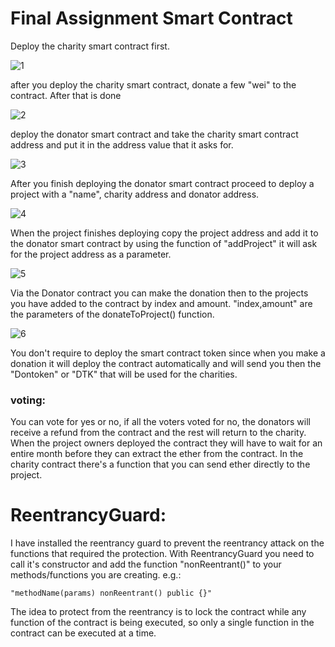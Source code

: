 # Final Assignment Smart Contract


Deploy the charity smart contract first.

![1](https://user-images.githubusercontent.com/78915037/117611604-c74a9600-b131-11eb-99d3-3a6e90014df0.png)


after you deploy the charity smart contract, donate a few "wei" to the contract. After that is done

![2](https://user-images.githubusercontent.com/78915037/117611620-ce71a400-b131-11eb-87b0-2a31d03877e6.png)


deploy the donator smart contract and take the charity smart contract address and put it in the address value that it asks for.

![3](https://user-images.githubusercontent.com/78915037/117611631-d3365800-b131-11eb-968c-64e41b3db6da.png)


After you finish deploying the donator smart contract proceed to deploy a project with a "name", charity address and donator address. 

![4](https://user-images.githubusercontent.com/78915037/117611636-d6c9df00-b131-11eb-81f6-2eab4fe1fd89.png)


When the project finishes deploying copy the project address and add it to the donator smart contract by using the function of "addProject" it will
ask for the project address as a parameter.

![5](https://user-images.githubusercontent.com/78915037/117611644-daf5fc80-b131-11eb-8677-fcd0d2723dca.png)


Via the Donator contract you can make the donation then to the projects you have added to the contract by index and amount. "index,amount" are the parameters
of the donateToProject() function.

![6](https://user-images.githubusercontent.com/78915037/117611653-df221a00-b131-11eb-972a-afa49bb9a9a5.png)




You don't require to deploy the smart contract token since when you make a donation it will deploy the contract automatically and will send you then the "Dontoken" or "DTK" that will be used for the charities. 



### voting:

You can vote for yes or no, if all the voters voted for no, the donators will receive a refund from the contract and the rest will return to the charity. When the project owners deployed the contract they will have to wait for an entire month before they can  extract the ether from the contract. In the charity contract there's a function that you can send ether directly to the project.


# ReentrancyGuard:
I have installed the reentrancy guard to prevent the reentrancy attack on the functions that required the protection. With ReentrancyGuard you need to call it's constructor and add the function "nonReentrant()" to your methods/functions you are creating. 
e.g.:
```
"methodName(params) nonReentrant() public {}" 
```

The idea to protect from the reentrancy is to lock the contract while any function of the contract is being executed, so only a single function in the contract can be executed at a time.

